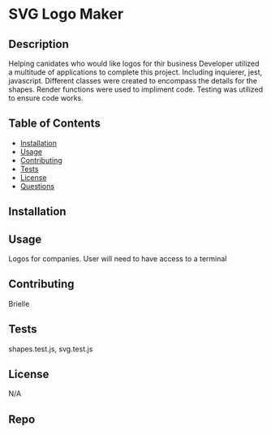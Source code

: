 #
  # SVG Logo Maker

## Description
Helping canidates who would like logos for thir business
Developer utilized a multitude of applications to complete this project. Including inquierer, jest, javascript. Different classes were created to encompass the details for the shapes. Render functions were used to impliment code. Testing was utilized to ensure code works.

## Table of Contents
- [Installation](#installation)
- [Usage](#usage)
- [Contributing](#contributing)
- [Tests](#tests)
- [License](#license)
- [Questions](#questions)

## Installation


## Usage
Logos for companies. User will need to have access to a terminal 

## Contributing
Brielle

## Tests
shapes.test.js, svg.test.js

## License
N/A

## Repo
